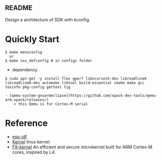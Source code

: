 README
---

Design a architecture of SDK with kconfig.

# Quickly Start

```shell
$ make menuconfig
  or
$ make xxx_defconfig # in configs folder
```

+ dependency

```shell
$ sudo apt-get -y install flex gperf libncurses5-dev libreadline6 libreadline6-dev automake libtool build-essential cmake make gcc texinfo pkg-config gettext tig
```
    - [qemu-system-gnuarmeclipse](https://github.com/xpack-dev-tools/qemu-arm-xpack/releases/)
        > this Qemu is for Cortex-M serial


# Reference
* [esp-idf](https://github.com/espressif/esp-idf)
* [Kernel](https://www.kernel.org/) linux kernel.
* [F9-kernel](https://github.com/f9micro/f9-kernel) An efficient and secure microkernel built for ARM Cortex-M cores, inspired by L4.
